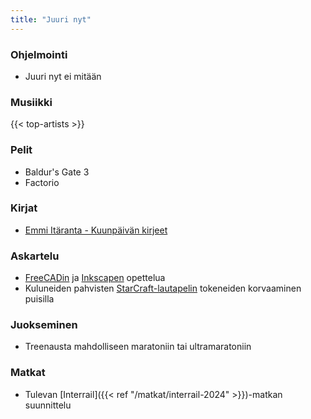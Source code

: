 ```yaml
---
title: "Juuri nyt"
---
```


### Ohjelmointi
- Juuri nyt ei mitään

### Musiikki
{{< top-artists >}}

### Pelit
- Baldur's Gate 3
- Factorio

### Kirjat
- [Emmi Itäranta - Kuunpäivän kirjeet](https://finna.fi/Record/anders.1819084?sid=4731210688)

### Askartelu
- [FreeCADin](https://www.freecad.org/) ja [Inkscapen](https://inkscape.org/) opettelua
- Kuluneiden pahvisten [StarCraft-lautapelin](https://boardgamegeek.com/boardgame/22827/starcraft-the-board-game) tokeneiden korvaaminen puisilla

### Juokseminen
- Treenausta mahdolliseen maratoniin tai ultramaratoniin

### Matkat
- Tulevan [Interrail]({{< ref "/matkat/interrail-2024" >}})-matkan suunnittelu